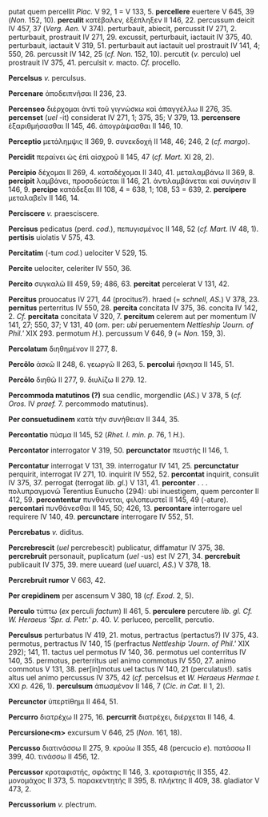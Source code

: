 putat quem percellit *Plac.* V 92, 1 = V 133, 5. **percellere** euertere
V 645, 39 (*Non.* 152, 10). **perculit** κατέβαλεν, ἐξέπληξεν II 146,
22. percussum deicit IV 457, 37 (*Verg. Aen.* V 374). perturbauit,
abiecit, percussit IV 271, 2. perturbauit, prostrauit IV 271, 29.
excussit, perturbauit, iactauit IV 375, 40. perturbauit, iactauit V 319,
51. perturbauit aut iactauit uel prostrauit IV 141, 4; 550, 26.
percussit IV 142, 25 (*cf. Non.* 152, 10). percutit (*v.* perculo) uel
prostrauit IV 375, 41. perculsit *v.* macto. *Cf.* procello.

**Percelsus** *v.* perculsus.

**Percenare** ἀποδειπνῆσαι II 236, 23.

**Percenseo** διέρχομαι ἀντὶ τοῦ γιγνώσκω καὶ ἀπαγγέλλω II 276, 35.
**percenset** (*uel* -it) considerat IV 271, 1; 375, 35; V 379, 13.
**percensere** ἐξαριθμήσασθαι II 145, 46. ἀπογράψασθαι II 146, 10.

**Perceptio** μετάλημψις II 369, 9. συνεκδοχή II 148, 46; 246, 2 (*cf.
margo*).

**Percidit** περαίνει ὡς ἐπὶ αἰσχροῦ II 145, 47 (*cf. Mart.* XI 28, 2).

**Percipio** δέχομαι II 269, 4. καταδέχομαι II 340, 41. μεταλαμβάνω II
369, 8. **percipit** λαμβάνει, προσοδεύεται II 146, 21. ἀντιλαμβάνεται
καὶ συνίησιν II 146, 9. **percipe** κατάδεξαι III 108, 4 = 638, 1; 108,
53 = 639, 2. **percipere** μεταλαβεῖν II 146, 14.

**Perciscere** *v.* praesciscere.

**Percisus** pedicatus (perd. *cod.*), πεπυγισμένος II 148, 52 (*cf.
Mart.* IV 48, 1). **pertisis** uiolatis V 575, 43.

**Percitatim** (-tum *cod.*) uelociter V 529, 15.

**Percite** uelociter, celeriter IV 550, 36.

**Percito** συγκαλῶ III 459, 59; 486, 63. **percitat** percelerat V 131,
42.

**Percitus** prouocatus IV 271, 44 (procitus?). hraed (= *schnell*, *AS.*)
V 378, 23. **pernitus** perterritus IV 550, 28. **percita** concitata IV
375, 36. concita IV 142, 2. *Cf.* **percitata** concitata V 320, 7.
**percitum** celerem aut per momentum IV 141, 27; 550, 37; V 131, 40
(*om.* per: *ubi* peruementem *Nettleship 'Journ. of Phil.'* XIX 293.
permotum *H.*). percussum V 646, 9 (= *Non.* 159, 3).

**Percolatum** διηθημένον II 277, 8.

**Percŏlo** ἀσκῶ II 248, 6. γεωργῶ II 263, 5. **percolui** ἤσκησα II
145, 51.

**Percōlo** διηθῶ II 277, 9. διυλίζω II 279. 12.

**Percommoda matutinos (?)** sua cendlic, morgendlic (*AS.*) V 378, 5
(*cf. Oros.* IV *praef.* 7. percommodo matutinus).

**Per consuetudinem** κατὰ τὴν συνήθειαν II 344, 35.

**Percontatio** πύσμα II 145, 52 (*Rhet. l. min. p.* 76, 1 *H.*).

**Percontator** interrogator V 319, 50. **percunctator** πευστής II 146,
1.

**Percontatur** interrogat V 131, 39. interrogatur IV 141, 25.
**percunctatur** perquirit, interrogat IV 271, 10. inquirit IV 552, 52.
**percontat** inquirit, consulit IV 375, 37. perrogat (terrogat *lib.
gl.*) V 131, 41. **perconter** . . . πολυπραγμονῶ Terentius Eunucho
(294): ubi inuestigem, quem perconter II 412, 59. **percontentur**
πυνθάνεται, φιλοπευστεῖ II 145, 49 (-ature). **percontari** πυνθάνεσθαι
II 145, 50; 426, 13. **percontare** interrogare uel requirere IV 140,
49. **percunctare** interrogare IV 552, 51.

**Percrebatus** *v.* diditus.

**Percrebrescit** (*uel* percrebescit) publicatur, diffamatur IV 375, 38.
**percrebruit** personauit, puplicatum (*uel* -us) est IV 271, 34.
**percrebuit** publicauit IV 375, 39. mere uueard (*uel* uuarcl, *AS.*) V
378, 18.

**Percrebruit rumor** V 663, 42.

**Per crepidinem** per ascensum V 380, 18 (*cf. Exod.* 2, 5).

**Perculo** τύπτω (*ex* perculi *factum*) II 461, 5. **perculere**
percutere *lib. gl. Cf. W. Heraeus 'Spr. d. Petr.' p.* 40. *V.* perluceo,
percellit, percutio.

**Perculsus** perturbatus IV 419, 21. motus, pertractus (pertactus?) IV
375, 43. permotus, pertractus IV 140, 15 (perfractus *Nettleship 'Journ.
of Phil.'* XIX 292); 141, 11. tactus uel permotus IV 140, 36. permotus
uel conterritus IV 140, 35. permotus, perterritus uel animo commotus IV
550, 27. animo commotus V 131, 38. per\[in\]motus uel tactus IV 140, 21
(perculatus!). satis altus uel animo percussus IV 375, 42 (*cf.* percelsus
et *W. Heraeus Hermae t.* XXI *p.* 426, 1). **perculsum** ἀπωσμένον II
146, 7 (*Cic. in Cat.* II 1, 2).

**Percunctor** ὑπερτίθημι II 464, 51.

**Percurro** διατρέχω II 275, 16. **percurrit** διατρέχει, διέρχεται II
146, 4.

**Percursione\<m\>** excursum V 646, 25 (*Non.* 161, 18).

**Percusso** διατινάσσω II 275, 9. κρούω II 355, 48 (percucio *e*).
πατάσσω II 399, 40. τινάσσω II 456, 12.

**Percussor** κροταφιστής, σφάκτης II 146, 3. κροταφιστής II 355, 42.
μονομάχος II 373, 5. παρακεντητής II 395, 8. πλήκτης II 409, 38.
gladiator V 473, 2.

**Percussorium** *v.* plectrum.
